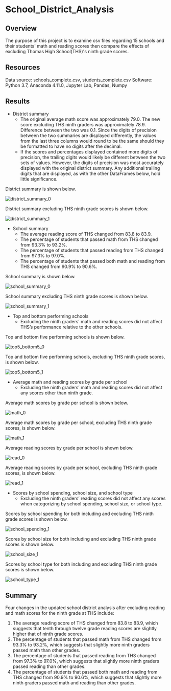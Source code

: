 # School_District_Analysis

<!-- Overview of the school district analysis: Explain the purpose of this analysis. -->
## Overview
The purpose of this project is to examine csv files regarding 15 schools and their students' math and reading scores then compare the effects of excluding Thomas High School(THS)'s ninth grade scores.

## Resources
Data source: schools_complete.csv, students_complete.csv
Software: Python 3.7, Anaconda 4.11.0, Jupyter Lab, Pandas, Numpy

<!-- Results: Using bulleted lists and images of DataFrames as support, address the following questions.
How is the district summary affected?
How is the school summary affected?
How does replacing the ninth graders’ math and reading scores affect Thomas High School’s performance relative to the other schools?
How does replacing the ninth-grade scores affect the following:
Math and reading scores by grade
Scores by school spending
Scores by school size
Scores by school type -->
## Results
- District summary
  - The original average math score was approximately 79.0. The new score excluding THS ninth graders was approximately 78.9. Difference between the two was 0.1. Since the digits of precision between the two summaries are displayed differently, the values from the last three columns would round to be the same should they be formatted to have no digits after the decimal. 
  - If the scores and percentages displayed contained more digits of precision, the trailing digits would likely be different between the two sets of values. However, the digits of precision was most accurately displayed with the original district summary. Any additional trailing digits that are displayed, as with the other DataFrames below, hold little significance.

District summary is shown below.

![district_summary_0](https://user-images.githubusercontent.com/96349090/151691799-ffdd32cb-c51c-47bb-ab43-d1d66957d63e.png)

District summary excluding THS ninth grade scores is shown below.

![district_summary_1](https://user-images.githubusercontent.com/96349090/151691748-b8ed9b51-43d2-4a2f-80d3-4471b9dda164.png)

- School summary
  - The average reading score of THS changed from 83.8 to 83.9.
  - The percentage of students that passed math from THS changed from 93.3% to 93.2%.
  - The percentage of students that passed reading from THS changed from 97.3% to 97.0%.
  - The percentage of students that passed both math and reading from THS changed from 90.9% to 90.6%.

School summary is shown below.

![school_summary_0](https://user-images.githubusercontent.com/96349090/151691806-56ee543d-19d0-4b16-83e7-d0ef1e8ff6ff.png)

School summary excluding THS ninth grade scores is shown below.

![school_summary_1](https://user-images.githubusercontent.com/96349090/151691761-1e01a4fa-8295-470a-a8e9-3d686eda0614.png)

- Top and bottom performing schools
  - Excluding the ninth graders’ math and reading scores did not affect THS’s performance relative to the other schools.

Top and bottom five performing schools is shown below.

![top5_bottom5_0](https://user-images.githubusercontent.com/96349090/151691819-445850a3-7007-481f-b5f9-be7db3ba9345.png)

Top and bottom five performing schools, excluding THS ninth grade scores, is shown below.

![top5_bottom5_1](https://user-images.githubusercontent.com/96349090/151691769-26582936-d8dc-4ec1-a365-75f665a39e05.png)

- Average math and reading scores by grade per school
  - Excluding the ninth graders’ math and reading scores did not affect any scores other than ninth grade.

Average math scores by grade per school is shown below.

![math_0](https://user-images.githubusercontent.com/96349090/151691826-714d7d2f-a30e-4731-bca5-682ac7f65eff.png)

Average math scores by grade per school, excluding THS ninth grade scores, is shown below.

![math_1](https://user-images.githubusercontent.com/96349090/151691784-9debd5ac-3e59-4413-b7da-cdc024a82071.png)

Average reading scores by grade per school is shown below.

![read_0](https://user-images.githubusercontent.com/96349090/151691836-1ebb2499-058b-460b-a416-157ee455167c.png)

Average reading scores by grade per school, excluding THS ninth grade scores, is shown below.

![read_1](https://user-images.githubusercontent.com/96349090/151691790-8494ebbc-9574-439e-8578-4303dbe22545.png)

- Scores by school spending, school size, and school type
  - Excluding the ninth graders’ reading scores did not affect any scores when categorizing by school spending, school size, or school type.

Scores by school spending for both including and excluding THS ninth grade scores is shown below.

![school_spending_1](https://user-images.githubusercontent.com/96349090/151691705-e6984678-55a2-4f2f-8b1c-d236e67eb913.png)

Scores by school size for both including and excluding THS ninth grade scores is shown below.

![school_size_1](https://user-images.githubusercontent.com/96349090/151691700-0391c3d0-a4bb-4c71-9e49-835ea675252c.png)

Scores by school type for both including and excluding THS ninth grade scores is shown below.

![school_type_1](https://user-images.githubusercontent.com/96349090/151691695-5139d8be-3876-443a-bba0-ada06de99f1d.png)


<!-- Summary: Summarize four changes in the updated school district analysis after reading and math scores for the ninth grade at Thomas High School have been replaced with NaNs. -->
## Summary
Four changes in the updated school district analysis after excluding reading and math scores for the ninth grade at THS include:
1. The average reading score of THS changed from 83.8 to 83.9, which suggests that tenth through twelve grade reading scores are slightly higher that of ninth grade scores.
2. The percentage of students that passed math from THS changed from 93.3% to 93.2%, which suggests that slightly more ninth graders passed math than other grades.
3. The percentage of students that passed reading from THS changed from 97.3% to 97.0%, which suggests that slightly more ninth graders passed reading than other grades.
4. The percentage of students that passed both math and reading from THS changed from 90.9% to 90.6%, which suggests that slightly more ninth graders passed math and reading than other grades.
